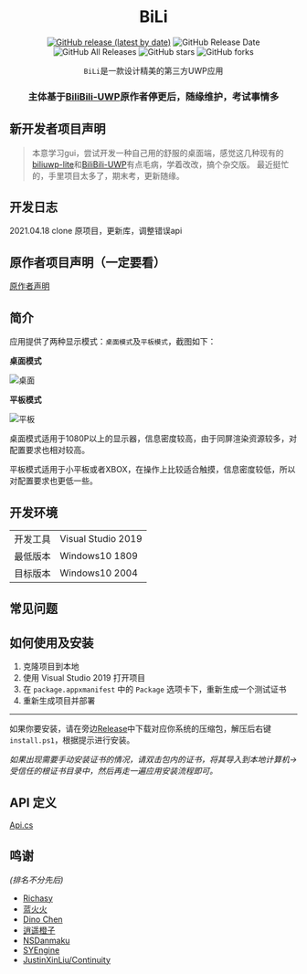 <div align="center">

# BiLi

[![GitHub release (latest by date)](https://img.shields.io/github/v/release/qhlai/BiliBili-NET)](https://github.com/qhlai/BiliBili-NET/releases) 
![GitHub Release Date](https://img.shields.io/github/release-date/qhlai/BiliBili-NET) 
![GitHub All Releases](https://img.shields.io/github/downloads/qhlai/BiliBili-NET/total) 
![GitHub stars](https://img.shields.io/github/stars/qhlai/BiliBili-NET?style=flat) 
![GitHub forks](https://img.shields.io/github/forks/qhlai/BiliBili-NET)

`BiLi`是一款设计精美的第三方UWP应用

### 主体基于[BiliBili-UWP](https://github.com/Richasy/BiliBili-UWP)原作者停更后，随缘维护，考试事情多


</div>

## 新开发者项目声明

> 本意学习gui，尝试开发一种自己用的舒服的桌面端，感觉这几种现有的[biliuwp-lite](https://github.com/xiaoyaocz/biliuwp-lite)和[BiliBili-UWP](https://github.com/Richasy/BiliBili-UWP)有点毛病，学着改改，搞个杂交版。
> 最近挺忙的，手里项目太多了，期末考，更新随缘。
> 
## 开发日志
2021.04.18 clone 原项目，更新库，调整错误api

## 原作者项目声明（一定要看）
[原作者声明](https://github.com/qhlai/BiliBili-NET/blob/master/oldREADME.md)

## 简介

应用提供了两种显示模式：`桌面模式`及`平板模式`，截图如下：

**桌面模式**

![桌面](https://i.loli.net/2020/08/30/Y4vV6LjIxwidhBk.png)

**平板模式**

![平板](https://i.loli.net/2020/08/30/ywEBWn3Vr94k16x.png)

桌面模式适用于1080P以上的显示器，信息密度较高，由于同屏渲染资源较多，对配置要求也相对较高。

平板模式适用于小平板或者XBOX，在操作上比较适合触摸，信息密度较低，所以对配置要求也更低一些。

## 开发环境

|||
|-|-|
|开发工具|Visual Studio 2019|
|最低版本|Windows10 1809|
|目标版本|Windows10 2004|

## 常见问题



## 如何使用及安装

1. 克隆项目到本地
2. 使用 Visual Studio 2019 打开项目
3. 在 `package.appxmanifest` 中的 `Package` 选项卡下，重新生成一个测试证书
4. 重新生成项目并部署

---

如果你要安装，请在旁边[Release](https://github.com/qhlai/BiliBili-NET/releases)中下载对应你系统的压缩包，解压后右键`install.ps1`，根据提示进行安装。

*如果出现需要手动安装证书的情况，请双击包内的证书，将其导入到本地计算机->受信任的根证书目录中，然后再走一遍应用安装流程即可。*



## API 定义

[Api.cs](https://github.com/Richasy/BiliBili-UWP/blob/master/BiliBili-Lib/Models/Others/Api.cs)

## 鸣谢

*(排名不分先后)*
 
- [Richasy](https://github.com/Richasy)
- [蓝火火](https://github.com/cnbluefire)
- [Dino Chen](https://github.com/DinoChan)
- [逍遥橙子](https://github.com/xiaoyaocz)
- [NSDanmaku](https://github.com/xiaoyaocz/NSDanmaku)
- [SYEngine](https://github.com/xqq/SYEngine)
- [JustinXinLiu/Continuity](https://github.com/JustinXinLiu/Continuity)
